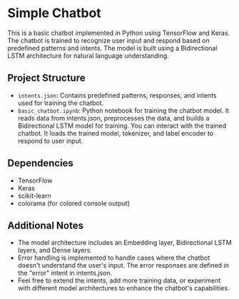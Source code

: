 # Simple Chatbot
This is a basic chatbot implemented in Python using TensorFlow and Keras. The chatbot is trained to recognize user input and respond based on predefined patterns and intents. The model is built using a Bidirectional LSTM architecture for natural language understanding.

## Project Structure
* `intents.json`: Contains predefined patterns, responses, and intents used for training the chatbot.
* `basic_chatbot.ipynb`: Python notebook for training the chatbot model. It reads data from intents.json, preprocesses the data, and builds a Bidirectional LSTM model for training. You can interact with the trained chatbot. It loads the trained model, tokenizer, and label encoder to respond to user input.

## Dependencies
* TensorFlow
* Keras
* scikit-learn
* colorama (for colored console output)

## Additional Notes
* The model architecture includes an Embedding layer, Bidirectional LSTM layers, and Dense layers.
* Error handling is implemented to handle cases where the chatbot doesn't understand the user's input. The error responses are defined in the "error" intent in intents.json.
* Feel free to extend the intents, add more training data, or experiment with different model architectures to enhance the chatbot's capabilities.






